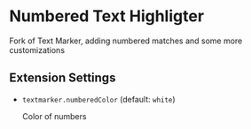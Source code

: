 # Numbered Text Highligter

Fork of Text Marker, adding numbered matches and some more customizations

## Extension Settings

* `textmarker.numberedColor` (default: `white`)

    Color of numbers
